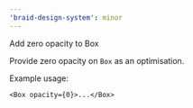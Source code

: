 ```yaml
---
'braid-design-system': minor
---
```


Add zero opacity to Box

Provide zero opacity on `Box` as an optimisation.

Example usage:

```tsx
<Box opacity={0}>...</Box>
```
